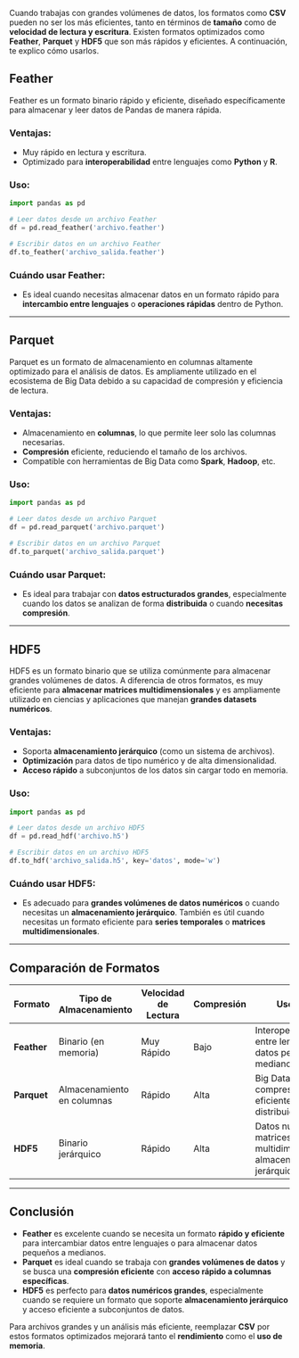 
Cuando trabajas con grandes volúmenes de datos, los formatos como **CSV** pueden no ser los más eficientes, tanto en términos de **tamaño** como de **velocidad de lectura y escritura**. Existen formatos optimizados como **Feather**, **Parquet** y **HDF5** que son más rápidos y eficientes. A continuación, te explico cómo usarlos.

## **Feather**

Feather es un formato binario rápido y eficiente, diseñado específicamente para almacenar y leer datos de Pandas de manera rápida.

### **Ventajas**:
- Muy rápido en lectura y escritura.
- Optimizado para **interoperabilidad** entre lenguajes como **Python** y **R**.

### **Uso**:
```python
import pandas as pd

# Leer datos desde un archivo Feather
df = pd.read_feather('archivo.feather')

# Escribir datos en un archivo Feather
df.to_feather('archivo_salida.feather')
```

### **Cuándo usar Feather**:
- Es ideal cuando necesitas almacenar datos en un formato rápido para **intercambio entre lenguajes** o **operaciones rápidas** dentro de Python.

---

## **Parquet**

Parquet es un formato de almacenamiento en columnas altamente optimizado para el análisis de datos. Es ampliamente utilizado en el ecosistema de Big Data debido a su capacidad de compresión y eficiencia de lectura.

### **Ventajas**:
- Almacenamiento en **columnas**, lo que permite leer solo las columnas necesarias.
- **Compresión** eficiente, reduciendo el tamaño de los archivos.
- Compatible con herramientas de Big Data como **Spark**, **Hadoop**, etc.

### **Uso**:
```python
import pandas as pd

# Leer datos desde un archivo Parquet
df = pd.read_parquet('archivo.parquet')

# Escribir datos en un archivo Parquet
df.to_parquet('archivo_salida.parquet')
```

### **Cuándo usar Parquet**:
- Es ideal para trabajar con **datos estructurados grandes**, especialmente cuando los datos se analizan de forma **distribuida** o cuando **necesitas compresión**.

---

## **HDF5**

HDF5 es un formato binario que se utiliza comúnmente para almacenar grandes volúmenes de datos. A diferencia de otros formatos, es muy eficiente para **almacenar matrices multidimensionales** y es ampliamente utilizado en ciencias y aplicaciones que manejan **grandes datasets numéricos**.

### **Ventajas**:
- Soporta **almacenamiento jerárquico** (como un sistema de archivos).
- **Optimización** para datos de tipo numérico y de alta dimensionalidad.
- **Acceso rápido** a subconjuntos de los datos sin cargar todo en memoria.

### **Uso**:
```python
import pandas as pd

# Leer datos desde un archivo HDF5
df = pd.read_hdf('archivo.h5')

# Escribir datos en un archivo HDF5
df.to_hdf('archivo_salida.h5', key='datos', mode='w')
```

### **Cuándo usar HDF5**:
- Es adecuado para **grandes volúmenes de datos numéricos** o cuando necesitas un **almacenamiento jerárquico**. También es útil cuando necesitas un formato eficiente para **series temporales** o **matrices multidimensionales**.

---

## **Comparación de Formatos**

| Formato    | Tipo de Almacenamiento | Velocidad de Lectura | Compresión  | Uso Ideal                                   |
|------------|------------------------|----------------------|-------------|---------------------------------------------|
| **Feather**| Binario (en memoria)    | Muy Rápido           | Bajo        | Interoperabilidad entre lenguajes, datos pequeños a medianos |
| **Parquet**| Almacenamiento en columnas | Rápido               | Alta        | Big Data, compresión eficiente, análisis distribuido |
| **HDF5**   | Binario jerárquico      | Rápido               | Alta        | Datos numéricos, matrices multidimensionales, almacenamiento jerárquico |

---

## **Conclusión**

- **Feather** es excelente cuando se necesita un formato **rápido y eficiente** para intercambiar datos entre lenguajes o para almacenar datos pequeños a medianos.
- **Parquet** es ideal cuando se trabaja con **grandes volúmenes de datos** y se busca una **compresión eficiente** con **acceso rápido a columnas específicas**.
- **HDF5** es perfecto para **datos numéricos grandes**, especialmente cuando se requiere un formato que soporte **almacenamiento jerárquico** y acceso eficiente a subconjuntos de datos.

Para archivos grandes y un análisis más eficiente, reemplazar **CSV** por estos formatos optimizados mejorará tanto el **rendimiento** como el **uso de memoria**.
